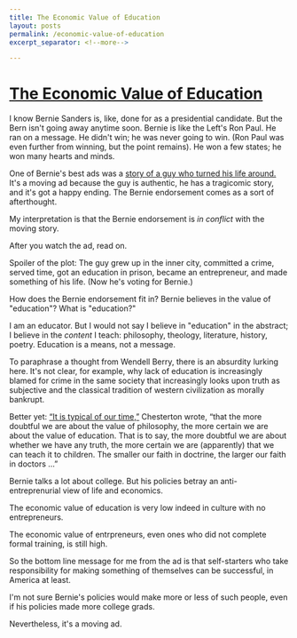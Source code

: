 ```yaml
---
title: The Economic Value of Education 
layout: posts
permalink: /economic-value-of-education
excerpt_separator: <!--more-->

---
```


# [The Economic Value of Education](/economic-value-of-education)

I know Bernie Sanders is, like, done for as a presidential candidate. But the Bern isn't going away anytime soon. Bernie is like the Left's Ron Paul. He ran on a message. He didn't win; he was never going to win. (Ron Paul was even further from winning, but the point remains). He won a few states; he won many hearts and minds.  

One of Bernie's best ads was a [story of a guy who turned his life around.](http://www.mangofeed.com/bernie-sanders-new-cali-ad/) It's a moving ad because the guy is authentic, he has a tragicomic story, and it's got a happy ending. The Bernie endorsement comes as a sort of afterthought. 

My interpretation is that the Bernie endorsement is *in conflict* with the moving story. 

After you watch the ad, read on. 

<!--more-->

Spoiler of the plot: The guy grew up in the inner city, committed a crime, served time, got an education in prison, became an entrepreneur, and made something of his life. (Now he's voting for Bernie.)

How does the Bernie endorsement fit in? Bernie believes in the value of "education"? What is "education?" 

I am an educator. But I would not say I believe in "education" in the abstract; I believe in the *content* I teach: philosophy, theology, literature, history, poetry. Education is a means, not a message. 

To paraphrase a thought from Wendell Berry, there is an absurdity lurking here. It's not clear, for example, why lack of education is increasingly blamed for crime in the same society that increasingly looks upon truth as subjective and the classical tradition of western civilization as morally bankrupt.

Better yet: [“It is typical of our time,”](http://www.theimaginativeconservative.org/2014/02/chesterton-and-the-meaning-of-education.html) Chesterton wrote, “that the more doubtful we are about the value of philosophy, the more certain we are about the value of education. That is to say, the more doubtful we are about whether we have any truth, the more certain we are (apparently) that we can teach it to children. The smaller our faith in doctrine, the larger our faith in doctors …”

Bernie talks a lot about college. But his policies betray an anti-entreprenurial view of life and economics. 

The economic value of education is very low indeed in culture with no entrepreneurs. 

The economic value of entrpreneurs, even ones who did not complete formal training, is still high. 

So the bottom line message for me from the ad is that self-starters who take responsibility for making something of themselves can be successful, in America at least. 

I'm not sure Bernie's policies would make more or less of such people, even if his policies made more college grads. 

Nevertheless, it's a moving ad. 
